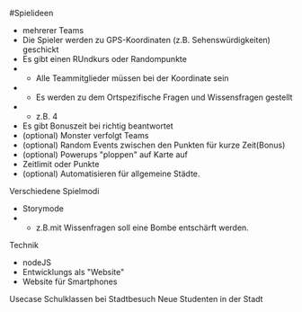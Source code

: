 #Spielideen

* mehrerer Teams
* Die Spieler werden zu GPS-Koordinaten (z.B. Sehenswürdigkeiten) geschickt
* Es gibt einen RUndkurs oder Randompunkte
* * Alle Teammitglieder müssen bei der Koordinate sein
* * Es werden zu dem Ortspezifische Fragen und Wissensfragen gestellt
* * z.B. 4
* Es gibt Bonuszeit bei richtig beantwortet
* (optional) Monster verfolgt Teams
* (optional) Random Events zwischen den Punkten für kurze Zeit(Bonus)
* (optional) Powerups "ploppen" auf Karte auf
* Zeitlimit oder Punkte
* (optional) Automatisieren für allgemeine Städte.

Verschiedene Spielmodi
* Storymode
* * z.B.mit Wissenfragen soll eine Bombe entschärft werden. 

Technik
* nodeJS
* Entwicklungs als "Website"
* Website für Smartphones

Usecase
Schulklassen bei Stadtbesuch
Neue Studenten in der Stadt